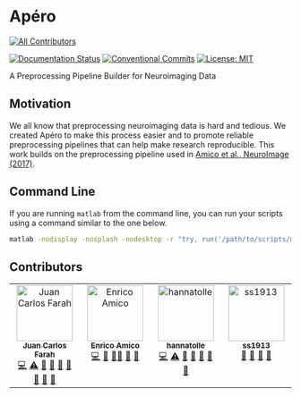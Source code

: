 # Apéro
<!-- ALL-CONTRIBUTORS-BADGE:START - Do not remove or modify this section -->
[![All Contributors](https://img.shields.io/badge/all_contributors-4-orange.svg?style=flat-square)](#contributors-)
<!-- ALL-CONTRIBUTORS-BADGE:END -->

[![Documentation Status](https://readthedocs.org/projects/apero/badge/?version=latest)](https://apero.readthedocs.io/en/latest/?badge=latest)
[![Conventional Commits](https://img.shields.io/badge/conventional%20commits-1.0.0-yellow.svg)](https://conventionalcommits.org)
[![License: MIT](https://img.shields.io/badge/License-MIT-blue.svg)](https://opensource.org/licenses/MIT)

A Preprocessing Pipeline Builder for Neuroimaging Data

## Motivation 

We all know that preprocessing neuroimaging data is hard and tedious. We created
Apéro to make this process easier and to promote reliable preprocessing pipelines
that can help make research reproducible. This work builds on the preprocessing
pipeline used in [Amico et al., NeuroImage (2017)](https://doi.org/10.1016/j.neuroimage.2017.01.020).

## Command Line

If you are running `matlab` from the command line, you can run your scripts
using a command similar to the one below.  

```bash
matlab -nodisplay -nosplash -nodesktop -r "try, run('/path/to/scripts/myScript.m'); catch me, e = getReport(me); fprintf('%s\n', e); end; exit;" 2>&1 | tee /path/to/logs/apero-`date -u +"%Y-%m-%dT%H:%M:%SZ"`.log
```


## Contributors

<!-- ALL-CONTRIBUTORS-LIST:START - Do not remove or modify this section -->
<!-- prettier-ignore-start -->
<!-- markdownlint-disable -->
<table>
  <tbody>
    <tr>
      <td align="center" valign="top" width="14.28%"><a href="https://juancarlosfarah.com"><img src="https://avatars.githubusercontent.com/u/1707188?v=4?s=100" width="100px;" alt="Juan Carlos Farah"/><br /><sub><b>Juan Carlos Farah</b></sub></a><br /><a href="https://github.com/juancarlosfarah/apero/commits?author=juancarlosfarah" title="Code">💻</a> <a href="https://github.com/juancarlosfarah/apero/commits?author=juancarlosfarah" title="Tests">⚠️</a> <a href="https://github.com/juancarlosfarah/apero/commits?author=juancarlosfarah" title="Documentation">📖</a> <a href="https://github.com/juancarlosfarah/apero/issues?q=author%3Ajuancarlosfarah" title="Bug reports">🐛</a> <a href="#ideas-juancarlosfarah" title="Ideas, Planning, & Feedback">🤔</a> <a href="https://github.com/juancarlosfarah/apero/pulls?q=is%3Apr+reviewed-by%3Ajuancarlosfarah" title="Reviewed Pull Requests">👀</a> <a href="#userTesting-juancarlosfarah" title="User Testing">📓</a> <a href="#maintenance-juancarlosfarah" title="Maintenance">🚧</a> <a href="#design-juancarlosfarah" title="Design">🎨</a></td>
      <td align="center" valign="top" width="14.28%"><a href="https://miplab.epfl.ch/index.php/people/eamico"><img src="https://avatars.githubusercontent.com/u/6409808?v=4?s=100" width="100px;" alt="Enrico Amico"/><br /><sub><b>Enrico Amico</b></sub></a><br /><a href="https://github.com/juancarlosfarah/apero/commits?author=eamico" title="Code">💻</a> <a href="#ideas-eamico" title="Ideas, Planning, & Feedback">🤔</a> <a href="#mentoring-eamico" title="Mentoring">🧑‍🏫</a> <a href="https://github.com/juancarlosfarah/apero/pulls?q=is%3Apr+reviewed-by%3Aeamico" title="Reviewed Pull Requests">👀</a> <a href="#userTesting-eamico" title="User Testing">📓</a></td>
      <td align="center" valign="top" width="14.28%"><a href="https://github.com/hannatolle"><img src="https://avatars.githubusercontent.com/u/88772546?v=4?s=100" width="100px;" alt="hannatolle"/><br /><sub><b>hannatolle</b></sub></a><br /><a href="https://github.com/juancarlosfarah/apero/commits?author=hannatolle" title="Code">💻</a> <a href="https://github.com/juancarlosfarah/apero/commits?author=hannatolle" title="Tests">⚠️</a> <a href="https://github.com/juancarlosfarah/apero/commits?author=hannatolle" title="Documentation">📖</a> <a href="https://github.com/juancarlosfarah/apero/issues?q=author%3Ahannatolle" title="Bug reports">🐛</a> <a href="#ideas-hannatolle" title="Ideas, Planning, & Feedback">🤔</a> <a href="https://github.com/juancarlosfarah/apero/pulls?q=is%3Apr+reviewed-by%3Ahannatolle" title="Reviewed Pull Requests">👀</a> <a href="#userTesting-hannatolle" title="User Testing">📓</a></td>
      <td align="center" valign="top" width="14.28%"><a href="https://github.com/ss1913"><img src="https://avatars.githubusercontent.com/u/69032994?v=4?s=100" width="100px;" alt="ss1913"/><br /><sub><b>ss1913</b></sub></a><br /><a href="#userTesting-ss1913" title="User Testing">📓</a> <a href="#ideas-ss1913" title="Ideas, Planning, & Feedback">🤔</a> <a href="https://github.com/juancarlosfarah/apero/issues?q=author%3Ass1913" title="Bug reports">🐛</a> <a href="#promotion-ss1913" title="Promotion">📣</a></td>
    </tr>
  </tbody>
</table>

<!-- markdownlint-restore -->
<!-- prettier-ignore-end -->

<!-- ALL-CONTRIBUTORS-LIST:END -->
